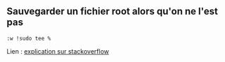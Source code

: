 ## Sauvegarder un fichier root alors qu'on ne l'est pas

`:w !sudo tee %`

Lien : [explication sur stackoverflow](https://stackoverflow.com/questions/2600783/how-does-the-vim-write-with-sudo-trick-work)
